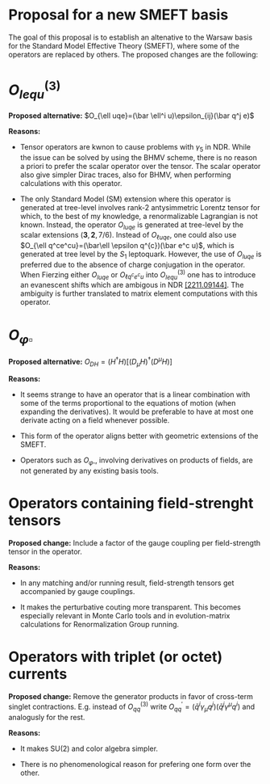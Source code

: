# Proposal for a new SMEFT basis

The goal of this proposal is to establish an altenative to the Warsaw basis for the Standard Model Effective Theory (SMEFT), where some of the operators are replaced by others. The proposed changes are the following:

$O_{lequ}^{(3)}$
================

**Proposed alternative:** $O_{\ell uqe}=(\bar \ell^i u)\epsilon_{ij}(\bar q^j e)$

**Reasons:**

- Tensor operators are kwnon to cause problems with $\gamma_5$ in NDR. While the issue can be solved by using the BHMV scheme, there is no reason a priori to prefer the scalar operator over the tensor. The scalar operator also give simpler Dirac traces, also for BHMV, when performing calculations with this operator.

- The only Standard Model (SM) extension where this operator is generated at tree-level involves rank-2 antysimmetric Lorentz tensor for which, to the best of my knowledge, a renormalizable Lagrangian is not known. Instead, the operator $O_{luqe}$ is generated at tree-level by the scalar extensions $(\boldsymbol{3},\boldsymbol{2},7/6)$. Instead of $O_{\ell uqe}$, one could also use $O_{\ell q^ce^cu}=(\bar\ell \epsilon q^{c})(\bar e^c u)$, which is generated at tree level by the $S_1$ leptoquark. However, the use of $O_{luqe}$ is preferred due to the absence of charge conjugation in the operator. When Fierzing either $O_{luqe}$ or $O_{\ell q^ce^cu}$ into $O_{lequ}^{(3)}$ one has to introduce an evanescent shifts which are ambigous in NDR [[2211.09144]](https://arxiv.org/abs/2211.09144). The ambiguity is further translated to matrix element computations with this operator. 


$O_{\varphi \square}$
======================

**Proposed alternative:** $O_{DH}=(H^\dagger H)[(D_\mu H)^\dagger (D^\mu H)]$

**Reasons:**

- It seems strange to have an operator that is a linear combination with some of the terms proportional to the equations of motion (when expanding the derivatives). It would be preferable to have at most one derivate acting on a field whenever possible.

- This form of the operator aligns better with geometric extensions of the SMEFT.

- Operators such as $O_{\varphi \square}$, involving derivatives on products of fields, are not generated by any existing basis tools.


Operators containing field-strenght tensors
===========================================

**Proposed change:** Include a factor of the gauge coupling per field-strength tensor in the operator.

**Reasons:**

- In any matching and/or running result, field-strength tensors get accompanied by gauge couplings.

- It makes the perturbative couting more transparent. This becomes especially relevant in Monte Carlo tools and in evolution-matrix calculations for Renormalization Group running.


Operators with triplet (or octet) currents
==========================================

**Proposed change:** Remove the generator products in favor of cross-term singlet contractions. E.g. instead of $O_{qq}^{(3)}$ write $O_{qq}^\prime=(\bar q^i \gamma_\mu q^j) (\bar q^j \gamma^\mu q^i)$ and analogusly for the rest.

**Reasons:**

- It makes SU(2) and color algebra simpler.

- There is no phenomenological reason for prefering one form over the other.
